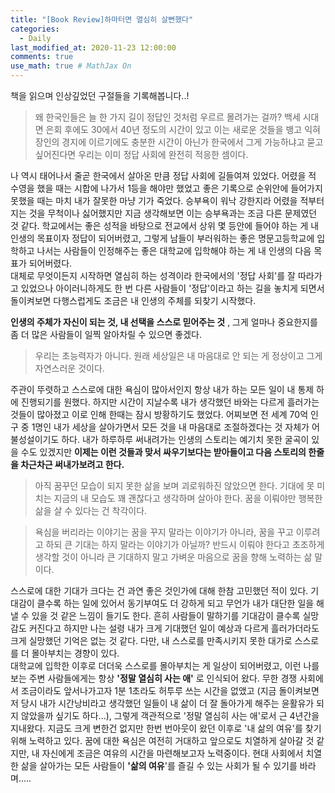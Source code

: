 ```yaml
---
title: "[Book Review]하마터면 열심히 살뻔했다"
categories: 
  - Daily
last_modified_at: 2020-11-23 12:00:00
comments: true
use_math: true # MathJax On
---
```


책을 읽으며 인상깊었던 구절들을 기록해봅니다..!

> 왜 한국인들은 늘 한 가지 길이 정답인 것처럼 우르르 몰려가는 걸까?
> 백세 시대면 은회 후에도 30에서 40년 정도의 시간이 있고 이는 새로운 것들을 뱅고 익혀 장인의 경지에 이르기에도 충분한 시간이 아닌가
> 한국에서 그게 가능하냐고 묻고 싶어진다면 우리는 이미 정답 사회에 완전히 적응한 셈이다.

  나 역시 태어나서 줄곧 한국에서 살아온 만큼 정답 사회에 길들여져 있었다. 어렸을 적 수영을 했을 때는 시합에 나가서 1등을 해야만 했었고 좋은 기록으로 순위안에 들어가지 못했을 때는 마치 내가 잘못한 마냥 기가 죽었다. 승부욕이 워낙 강한지라 어렸을 적부터 지는 것을 무척이나 싫어했지만 지금 생각해보면 이는 승부욕과는 조금 다른 문제였던 것 같다. 학교에서는 좋은 성적을 바탕으로 전교에서 상위 몇 등안에 들어야 하는 게 내 인생의 목표이자 정답이 되어버렸고, 그렇게 남들이 부러워하는 좋은 명문고등학교에 입학하고 나서는 사람들이 인정해주는 좋은 대학교에 입학해야 하는 게 내 인생의 다음 목표가 되어버렸다. <br>
  대체로 무엇이든지 시작하면 열심히 하는 성격이라 한국에서의 '정답 사회'를 잘 따라가고 있었으나 아이러니하게도 한 번 다른 사람들이 '정답'이라고 하는 길을 놓치게 되면서 돌이켜보면 다행스럽게도 조금은 내 인생의 주체를 되찾기 시작했다. 


**인생의 주체가 자신이 되는 것, 내 선택을 스스로 믿어주는 것** , 그게 얼마나 중요한지를 좀 더 많은 사람들이 일찍 알아차릴 수 있으면 좋겠다. <br>
  

> 우리는 초능력자가 아니다. 
> 원래 세상일은 내 마음대로 안 되는 게 정상이고 그게 자연스러운 것이다.

  주관이 뚜렷하고 스스로에 대한 욕심이 많아서인지 항상 내가 하는 모든 일이 내 통제 하에 진행되기를 원했다. 하지만 시간이 지날수록 내가 생각했던 바와는 다르게 흘러가는 것들이 많아졌고 이로 인해 한때는 잠시 방황하기도 했었다. 어찌보면 전 세계 70억 인구 중 1명인 내가 세상을 살아가면서 모든 것을 내 마음대로 조절하겠다는 것 자체가 어불성설이기도 하다. 내가 하루하루 써내려가는 인생의 스토리는 예기치 못한 굴곡이 있을 수도 있겠지만 **이제는 이런 것들과 맞서 싸우기보다는 받아들이고 다음 스토리의 한줄을 차근차근 써내가보려고 한다.** <br>


> 아직 꿈꾸던 모습이 되지 못한 삶을 보며 괴로워하진 않았으면 한다.
> 기대에 못 미치는 지금의 내 모습도 꽤 괜찮다고 생각하며 살아야 한다.
> 꿈을 이뤄야만 행복한 삶을 살 수 있다는 건 착각이다.

> 욕심을 버리라는 이야기는 꿈을 꾸지 말라는 이야기가 아니라, 꿈을 꾸고 이루려고 하되 큰 기대는 하지 말라는 이야기가 아닐까?
> 반드시 이뤄야 한다고 초조하게 생각할 것이 아니라 큰 기대하지 말고 가벼운 마음으로 꿈을 향해 노력하는 삶 말이다.

  스스로에 대한 기대가 크다는 건 과연 좋은 것인가에 대해 한참 고민했던 적이 있다. 기대감이 클수록 하는 일에 있어서 동기부여도 더 강하게 되고 무언가 내가 대단한 일을 해낼 수 있을 것 같은 느낌이 들기도 한다. 흔히 사람들이 말하기를 기대감이 클수록 실망감도 커진다고 하지만 나는 설령 내가 크게 기대했던 일이 예상과 다르게 흘러가더라도 크게 실망했던 기억은 없는 것 같다. 다만, 내 스스로를 만족시키지 못한 대가로 스스로를 더 몰아부치는 경향이 있다. <br>
  대학교에 입학한 이후로 더더욱 스스로를 몰아부치는 게 일상이 되어버렸고, 이런 나를 보는 주변 사람들에게는 항상 **'정말 열심히 사는 애'** 로 인식되어 왔다. 무한 경쟁 사회에서 조금이라도 앞서나가고자 1분 1초라도 허투루 쓰는 시간을 없앴고 (지금 돌이켜보면 저 당시 내가 시간낭비라고 생각했던 일들이 내 삶이 더 잘 돌아가게 해주는 윤활유가 되지 않았을까 싶기도 하다...), 그렇게 객관적으로 '정말 열심히 사는 애'로서 근 4년간을 지내왔다. 지금도 크게 변한건 없지만 한번 번아웃이 왔던 이후로 '내 삶의 여유'를 찾기 위해 노력하고 있다. 꿈에 대한 욕심은 여전히 거대하고 앞으로도 치열하게 살아갈 것 같지만, 내 자신에게 조금은 여유의 시간을 마련해보고자 노력중이다.
  현대 사회에서 치열한 삶을 살아가는 모든 사람들이 **'삶의 여유**'를 즐길 수 있는 사회가 될 수 있기를 바라며.....


